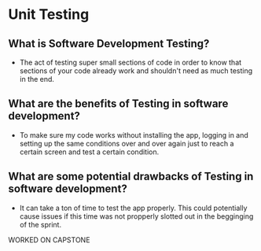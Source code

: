 # Unit Testing

## What is Software Development Testing?

* The act of testing super small sections of code in order to know that sections of your code already work and shouldn't need as much testing in the end.

## What are the benefits of Testing in software development?

* To make sure my code works without installing the app, logging in and setting up the same conditions over and over again just to reach a certain screen and test a certain condition.

## What are some potential drawbacks of Testing in software development?

* It can take a ton of time to test the app properly. This could potentially cause issues if this time was not propperly slotted out in the begginging of the sprint.

WORKED ON CAPSTONE